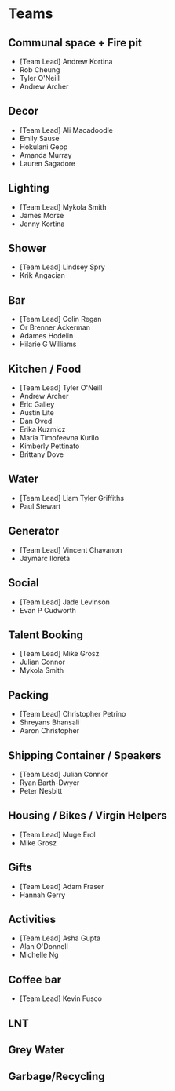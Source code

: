 # Teams

## Communal space + Fire pit
* [Team Lead] Andrew Kortina
* Rob Cheung
* Tyler O'Neill
* Andrew Archer

## Decor
* [Team Lead] Ali Macadoodle
* Emily Sause
* Hokulani Gepp
* Amanda Murray
* Lauren Sagadore

## Lighting
* [Team Lead] Mykola Smith
* James Morse
* Jenny Kortina

## Shower
* [Team Lead] Lindsey Spry
* Krik Angacian

## Bar
* [Team Lead] Colin Regan
* Or Brenner Ackerman
* Adames Hodelin
* Hilarie G Williams

## Kitchen / Food
* [Team Lead] Tyler O'Neill
* Andrew Archer
* Eric Galley
* Austin Lite
* Dan Oved
* Erika Kuzmicz
* Maria Timofeevna Kurilo
* Kimberly Pettinato
* Brittany Dove

## Water
* [Team Lead] Liam Tyler Griffiths
* Paul Stewart

## Generator
* [Team Lead] Vincent Chavanon
* Jaymarc Iloreta

## Social
* [Team Lead] Jade Levinson
* Evan P Cudworth

## Talent Booking
* [Team Lead] Mike Grosz
* Julian Connor
* Mykola Smith

## Packing
* [Team Lead] Christopher Petrino
* Shreyans Bhansali
* Aaron Christopher

## Shipping Container / Speakers
* [Team Lead] Julian Connor
* Ryan Barth-Dwyer
* Peter Nesbitt

## Housing / Bikes / Virgin Helpers
* [Team Lead] Muge Erol
* Mike Grosz

## Gifts
* [Team Lead] Adam Fraser
* Hannah Gerry

## Activities
* [Team Lead] Asha Gupta
* Alan O'Donnell
* Michelle Ng

## Coffee bar
* [Team Lead] Kevin Fusco

## LNT

## Grey Water

## Garbage/Recycling
